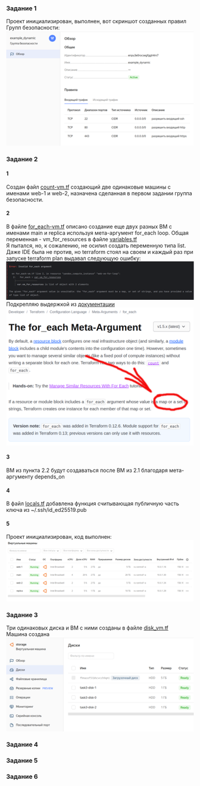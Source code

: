 ### Задание 1  
Проект инициализирован, выполнен, вот скриншот созданных правил Групп безопасности:  
![Security rules](img/tf3-t1.png)  

### Задание 2  
#### 1  
Создан файл [count-vm.tf](src/count-vm.tf) создающий две одинаковые машины с именами web-1 и web-2, назначена сделанная в первом задании группа безопасности.  
#### 2  
В файле [for_each-vm.tf](src/for_each-vm.tf) описано создание еще двух разных ВМ с именами main и replica используя мета-аргумент for_each loop. Общая переменная - vm_for_resources в файле [variables.tf](src/variables.tf)  
Я пытался, но, к сожалению, не осилил создать переменную типа list. Даже IDE была не против, но terraform стоял на своем и каждый раз при запуске terraform plan выдавал следующую ошибку:  
![No list, map or set only](img/tf3-t2-error.png)
Подкрепляю выдержкой из [документации](https://developer.hashicorp.com/terraform/language/meta-arguments/for_each)  
![Doc](img/tf3-t2-doc.png)
#### 3  
ВМ из пункта 2.2 будут создаваться после ВМ из 2.1 благодаря мета-аргументу depends_on  
#### 4  
В файл [locals.tf](src/locals.tf) добавлена функция считывающая публичную часть ключа из ~/.ssh/id_ed25519.pub  
#### 5  
Проект инициализирован, код выполнен:  
![VM`s done](img/tf3-t2-done.png)  

### Задание 3  
Три одинаковых диска и ВМ с ними созданы в файле [disk_vm.tf](src/disk_vm.tf)  
Машина создана  
![Storage VM](img/tf3-t3-storage.png)  

### Задание 4  


### Задание 5  
  

### Задание 6  
